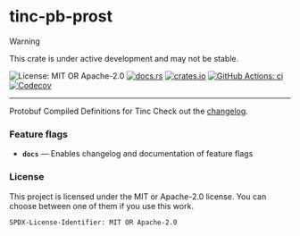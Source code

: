 <!-- cargo-sync-rdme title [[ -->
# tinc-pb-prost
<!-- cargo-sync-rdme ]] -->

> [!WARNING]  
> This crate is under active development and may not be stable.

<!-- cargo-sync-rdme badge [[ -->
![License: MIT OR Apache-2.0](https://img.shields.io/crates/l/tinc-pb-prost.svg?style=flat-square)
[![docs.rs](https://img.shields.io/docsrs/tinc-pb-prost.svg?logo=docs.rs&style=flat-square)](https://docs.rs/tinc-pb-prost)
[![crates.io](https://img.shields.io/crates/v/tinc-pb-prost.svg?logo=rust&style=flat-square)](https://crates.io/crates/tinc-pb-prost)
[![GitHub Actions: ci](https://img.shields.io/github/actions/workflow/status/scufflecloud/scuffle/ci.yaml.svg?label=ci&logo=github&style=flat-square)](https://github.com/scufflecloud/scuffle/actions/workflows/ci.yaml)
[![Codecov](https://img.shields.io/codecov/c/github/scufflecloud/scuffle.svg?label=codecov&logo=codecov&style=flat-square)](https://codecov.io/gh/scufflecloud/scuffle)
<!-- cargo-sync-rdme ]] -->

---

<!-- cargo-sync-rdme rustdoc [[ -->
Protobuf Compiled Definitions for Tinc
Check out the [changelog](./CHANGELOG.md).

### Feature flags

* **`docs`** —  Enables changelog and documentation of feature flags

### License

This project is licensed under the MIT or Apache-2.0 license.
You can choose between one of them if you use this work.

`SPDX-License-Identifier: MIT OR Apache-2.0`
<!-- cargo-sync-rdme ]] -->
